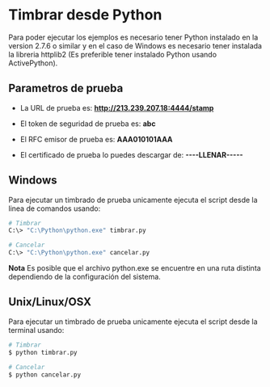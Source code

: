 # Timbrar desde Python

Para poder ejecutar los ejemplos es necesario tener Python instalado en la version 2.7.6 o similar y en el caso de Windows es necesario tener instalada la libreria httplib2 (Es preferible tener instalado Python usando ActivePython).

## Parametros de prueba

- La URL de prueba es: **http://213.239.207.18:4444/stamp**

- El token de seguridad de prueba es: **abc**

- El RFC emisor de prueba es: **AAA010101AAA**

- El certificado de prueba lo puedes descargar de: **----LLENAR-----**

## Windows
Para ejecutar un timbrado de prueba unicamente ejecuta el script desde la linea de comandos usando:

```sh
# Timbrar
C:\> "C:\Python\python.exe" timbrar.py

# Cancelar
C:\> "C:\Python\python.exe" cancelar.py
```

**Nota** Es posible que el archivo python.exe se encuentre en una ruta distinta dependiendo de la configuración del sistema.

## Unix/Linux/OSX
Para ejecutar un timbrado de prueba unicamente ejecuta el script desde la terminal usando:

```sh
# Timbrar
$ python timbrar.py

# Cancelar
$ python cancelar.py
```
